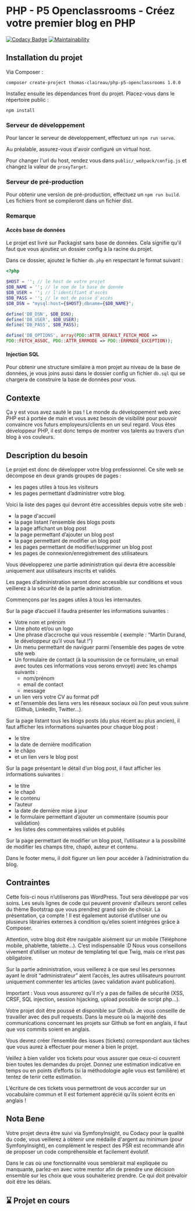 # PHP - P5 Openclassrooms - Créez votre premier blog en PHP

[![Codacy Badge](https://api.codacy.com/project/badge/Grade/1d8f383a79b64eeb9937e9a2a7dc628b)](https://www.codacy.com/manual/thomas-claireau/PHP-P5-Openclassrooms?utm_source=github.com&utm_medium=referral&utm_content=thomas-claireau/PHP-P5-Openclassrooms&utm_campaign=Badge_Grade)
[![Maintainability](https://api.codeclimate.com/v1/badges/95aa8acf09746a99a43a/maintainability)](https://codeclimate.com/github/thomas-claireau/PHP-P5-Openclassrooms/maintainability)

## Installation du projet

Via Composer :

````text
composer create-project thomas-claireau/php-p5-openclassrooms 1.0.0
````

Installez ensuite les dépendances front du projet. Placez-vous dans le répertoire public :

````text
npm install
````

### Serveur de développement

Pour lancer le serveur de développement, effectuez un `npm run serve`.

Au préalable, assurez-vous d'avoir configuré un virtual host.

Pour changer l'url du host, rendez vous dans `public/_webpack/config.js` et changez la valeur de `proxyTarget`.

### Serveur de pré-production

Pour obtenir une version de pré-production, effectuez un `npm run build`. Les fichiers front se compileront dans un fichier dist.

### Remarque

#### Accès base de données

Le projet est livré sur Packagist sans base de données. Cela signifie qu'il faut que vous ajoutiez un dossier config à la racine du projet.

Dans ce dossier, ajoutez le fichier `db.php` en respectant le format suivant :

````php
<?php

$HOST = ''; // le host de votre projet
$DB_NAME = ''; // le nom de la base de donnée
$DB_USER = ''; // l'identifiant d'accès
$DB_PASS = ''; // le mot de passe d'accès
$DB_DSN = "mysql:host={$HOST};dbname={$DB_NAME}";

define('DB_DSN', $DB_DSN);
define('DB_USER', $DB_USER);
define('DB_PASS', $DB_PASS);

define('DB_OPTIONS', array(PDO::ATTR_DEFAULT_FETCH_MODE => 
PDO::FETCH_ASSOC, PDO::ATTR_ERRMODE => PDO::ERRMODE_EXCEPTION));
````

#### Injection SQL

Pour obtenir une structure similaire à mon projet au niveau de la base de données, je vous joins aussi dans le dossier config un fichier `db.sql` qui se chargera de construire la base de données pour vous.

## Contexte

Ça y est vous avez sauté le pas ! Le monde du développement web avec PHP est à portée de main et vous avez besoin de visibilité pour pouvoir convaincre vos futurs employeurs/clients en un seul regard. Vous êtes développeur PHP, il est donc temps de montrer vos talents au travers d’un blog à vos couleurs.

## Description du besoin

Le projet est donc de développer votre blog professionnel. Ce site web se décompose en deux grands groupes de pages :

-   les pages utiles à tous les visiteurs
-   les pages permettant d’administrer votre blog.

Voici la liste des pages qui devront être accessibles depuis votre site web :

-   la page d'accueil
-   la page listant l’ensemble des blogs posts
-   la page affichant un blog post
-   la page permettant d’ajouter un blog post
-   la page permettant de modifier un blog post
-   les pages permettant de modifier/supprimer un blog post
-   les pages de connexion/enregistrement des utilisateurs

Vous développerez une partie administration qui devra être accessible uniquement aux utilisateurs inscrits et validés.

Les pages d’administration seront donc accessible sur conditions et vous veillerez à la sécurité de la partie administration.

Commençons par les pages utiles à tous les internautes.

Sur la page d’accueil il faudra présenter les informations suivantes :

-   Votre nom et prénom
-   Une photo et/ou un logo
-   Une phrase d’accroche qui vous ressemble ( exemple : “Martin Durand, le développeur qu’il vous faut !”)
-   Un menu permettant de naviguer parmi l’ensemble des pages de votre site web
-   Un formulaire de contact (à la soumission de ce formulaire, un email avec toutes ces informations vous serons envoyé) avec les champs suivants :
    -   nom/prénom
    -   email de contact
    -   message
-   un lien vers votre CV au format pdf
-   et l’ensemble des liens vers les réseaux sociaux où l’on peut vous suivre (Github, LinkedIn, Twitter…).

Sur la page listant tous les blogs posts (du plus récent au plus ancien), il faut afficher les informations suivantes pour chaque blog post :

-   le titre
-   la date de dernière modification
-   le châpo
-   et un lien vers le blog post

Sur la page présentant le détail d’un blog post, il faut afficher les informations suivantes :

-   le titre
-   le chapô
-   le contenu
-   l’auteur
-   la date de dernière mise à jour
-   le formulaire permettant d’ajouter un commentaire (soumis pour validation)
-   les listes des commentaires validés et publiés

Sur la page permettant de modifier un blog post, l’utilisateur a la possibilité de modifier les champs titre, chapô, auteur et contenu.

Dans le footer menu, il doit figurer un lien pour accéder à l’administration du blog.

## Contraintes

Cette fois-ci nous n’utiliserons pas WordPress. Tout sera développé par vos soins. Les seuls lignes de code qui peuvent provenir d’ailleurs seront celles du thème Bootstrap que vous prendrez grand soin de choisir. La présentation, ça compte ! Il est également autorisé d’utiliser une ou plusieurs librairies externes à condition qu’elles soient intégrées grâce à Composer.

Attention, votre blog doit être navigable aisément sur un mobile (Téléphone mobile, phablette, tablette…). C’est indispensable :D
Nous vous conseillons vivement d’utiliser un moteur de templating tel que Twig, mais ce n’est pas obligatoire.

Sur la partie administration, vous veillerez à ce que seul les personnes ayant le droit “administrateur” aient l’accès, les autres utilisateurs pourront uniquement commenter les articles (avec validation avant publication).

Important : Vous vous assurerez qu’il n’y a pas de failles de sécurité (XSS, CRSF, SQL injection, session hijacking, upload possible de script php…).

Votre projet doit être poussé et disponible sur Github. Je vous conseille de travailler avec des pull requests. Dans la mesure où la majorité des communications concernant les projets sur Github se font en anglais, il faut que vos commits soient en anglais.

Vous devrez créer l’ensemble des issues (tickets) correspondant aux tâches que vous aurez à effectuer pour mener à bien le projet.

Veillez à bien valider vos tickets pour vous assurer que ceux-ci couvrent bien toutes les demandes du projet. Donnez une estimation indicative en temps ou en points d’efforts (si la méthodologie agile vous est familière) et tentez de tenir cette estimation.

L’écriture de ces tickets vous permettront de vous accorder sur un vocabulaire commun et Il est fortement apprécié qu’ils soient écrits en anglais !

## Nota Bene

Votre projet devra être suivi via SymfonyInsight, ou Codacy pour la qualité du code, vous veillerez à obtenir une médaille d'argent au minimum (pour SymfonyInsight), en complément le respect des PSR est recommandé afin de proposer un code compréhensible et facilement évolutif.

Dans le cas où une fonctionnalité vous semblerait mal expliquée ou manquante, parlez-en avec votre mentor afin de prendre une décision ensemble sur les choix que vous souhaiteriez prendre. Ce qui doit prévaloir doit être les délais.

## ⌛ Projet en cours

